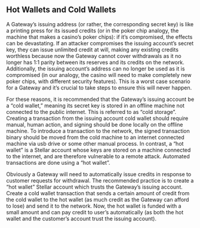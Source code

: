 ## Hot Wallets and Cold Wallets
A Gateway’s issuing address (or rather, the corresponding secret key) is like a printing press for its issued credits (or in the poker chip analogy, the machine that makes a casino’s poker chips): if it’s compromised, the effects can be devastating. If an attacker compromises the issuing account’s secret key, they can issue unlimited credit at will, making any existing credits worthless because now the Gateway cannot cover withdrawals as it no longer has 1:1 parity between its reserves and its credits on the network. Additionally, the issuing account’s address can no longer be used as it is compromised (in our analogy, the casino will need to make completely new poker chips, with different security features). This is a worst case scenario for a Gateway and it’s crucial to take steps to ensure this will never happen.

For these reasons, it is recommended that the Gateway’s issuing account be a “cold wallet,” meaning its secret key is stored in an offline machine not connected to the public internet. This is referred to as “cold storage”. Creating a transaction from the issuing account cold wallet should require manual, human action, and signing should be done locally on the offline machine. To introduce a transaction to the network, the signed transaction binary should be moved from the cold machine to an internet connected machine via usb drive or some other manual process. In contrast, a “hot wallet” is a Stellar account whose keys are stored on a machine connected to the internet, and are therefore vulnerable to a remote attack. Automated transactions are done using a “hot wallet”.

Obviously a Gateway will need to automatically issue credits in response to customer requests for withdrawal. The recommended practice is to create a “hot wallet” Stellar account which trusts the Gateway’s issuing account. Create a cold wallet transaction that sends a certain amount of credit from the cold wallet to the hot wallet (as much credit as the Gateway can afford to lose) and send it to the network. Now, the hot wallet is funded with a small amount and can pay credit to user’s automatically (as both the hot wallet and the customer’s account trust the issuing account).
